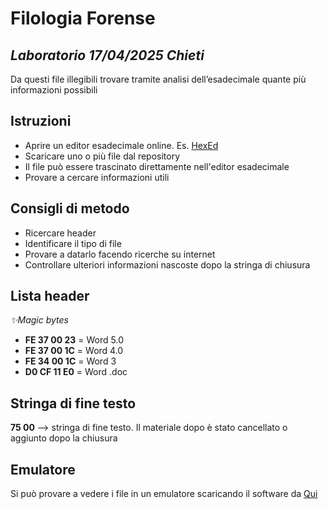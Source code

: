 # Filologia Forense
## _Laboratorio 17/04/2025 Chieti_

Da questi file illegibili trovare tramite analisi dell’esadecimale quante più informazioni possibili

## Istruzioni
- Aprire un editor esadecimale online. Es. [HexEd](https://hexed.it/)
- Scaricare uno o più file dal repository
- Il file può essere trascinato direttamente nell'editor esadecimale
- Provare a cercare informazioni utili 

## Consigli di metodo
- Ricercare header
- Identificare il tipo di file
- Provare a datarlo facendo ricerche su internet
- Controllare ulteriori informazioni nascoste dopo la stringa di chiusura  


## Lista header
_✨Magic bytes_
- **FE 37 00 23** = Word 5.0
- **FE 37 00 1C** = Word 4.0
- **FE 34 00 1C** = Word 3
- **D0 CF 11 E0** = Word .doc

## Stringa di fine testo
**75 00** --> stringa di fine testo. Il materiale dopo è stato cancellato o aggiunto dopo la chiusura

## Emulatore
Si può provare a vedere i file in un emulatore scaricando il software da [Qui](https://we.tl/t-PXCYHjzBTh)




